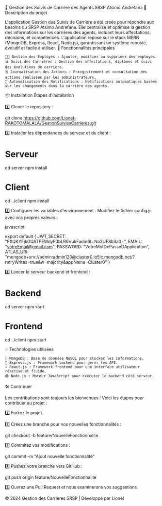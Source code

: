🎯 Gestion des Suivis de Carrière des Agents SRSP Atsimo Andrefana
📝 Description du projet

L'application Gestion des Suivis de Carrière a été créée pour répondre aux besoins du SRSP Atsimo Andrefana. Elle centralise et optimise la gestion des informations sur les carrières des agents, incluant leurs affectations, décisions, et compétences.
L'application repose sur le stack MERN (MongoDB, Express, React, Node.js), garantissant un système robuste, évolutif et facile à utiliser.
🚀 Fonctionnalités principales

    🧑‍💼 Gestion des Employés : Ajouter, modifier ou supprimer des employés.
    📊 Suivi des Carrières : Gestion des affectations, diplômes et suivi des évolutions de carrière.
    🗒️ Journalisation des Actions : Enregistrement et consultation des actions réalisées par les administrateurs.
    🔔 Automatisation des Notifications : Notifications automatiques basées sur les changements dans la carrière des agents.

📦 Installation
Étapes d'installation

1️⃣ Cloner le repository :



git clone https://github.com/Lionel-RAKOTOMALALA/GestionSuiviesCarrieres.git

2️⃣ Installer les dépendances du serveur et du client :



# Serveur
cd server
npm install

# Client
cd ../client
npm install

3️⃣ Configurer les variables d'environnement :
Modifiez le fichier config.js avec vos propres valeurs :

javascript

export default {
    JWT_SECRET: "FXQKYFjkGQATPEWdyF0bLB6VukFadm6t+No3UFSb3a0=",
    EMAIL: "votreEmail@gmail.com",
    PASSWORD: "VotreMotDePasseDApplication",
    ATLAS_URI: "mongodb+srv://admin:admin123@cluster0.io5lc.mongodb.net/?retryWrites=true&w=majority&appName=Cluster0"
}

4️⃣ Lancer le serveur backend et frontend :



# Backend
cd server
npm start

# Frontend
cd ../client
npm start

💡 Technologies utilisées

    🍃 MongoDB : Base de données NoSQL pour stocker les informations.
    🚀 Express.js : Framework backend pour gérer les API.
    ⚛️ React.js : Framework frontend pour une interface utilisateur réactive et fluide.
    🟢 Node.js : Moteur JavaScript pour exécuter le backend côté serveur.

🛠️ Contribuer

Les contributions sont toujours les bienvenues ! Voici les étapes pour contribuer au projet :

1️⃣ Forkez le projet.

2️⃣ Créez une branche pour vos nouvelles fonctionnalités :



git checkout -b feature/NouvelleFonctionnalite

3️⃣ Commitez vos modifications :



git commit -m "Ajout nouvelle fonctionnalité"

4️⃣ Pushez votre branche vers GitHub :



git push origin feature/NouvelleFonctionnalite

5️⃣ Ouvrez une Pull Request et nous examinerons vos suggestions.

© 2024 Gestion des Carrières SRSP | Développé par Lionel
